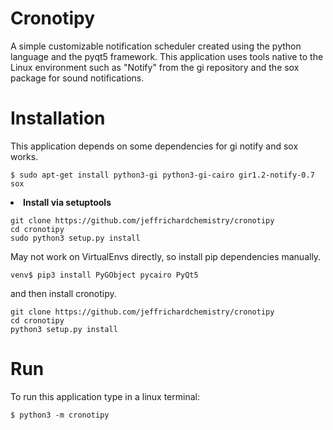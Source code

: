 # Cronotipy
A simple customizable notification scheduler created using the python language and the pyqt5 framework. This application uses tools native to the Linux environment such as "Notify" from the gi repository and the sox package for sound notifications.

# Installation
This application depends on some dependencies for gi notify and sox works.

```
$ sudo apt-get install python3-gi python3-gi-cairo gir1.2-notify-0.7 sox
```

<li><b>Install via setuptools</b></li>

```
git clone https://github.com/jeffrichardchemistry/cronotipy
cd cronotipy
sudo python3 setup.py install
```
May not work on VirtualEnvs directly, so install pip dependencies manually.
```
venv$ pip3 install PyGObject pycairo PyQt5
```
and then install cronotipy.
```
git clone https://github.com/jeffrichardchemistry/cronotipy
cd cronotipy
python3 setup.py install
```

# Run
To run this application type in a linux terminal:
```
$ python3 -m cronotipy
```
